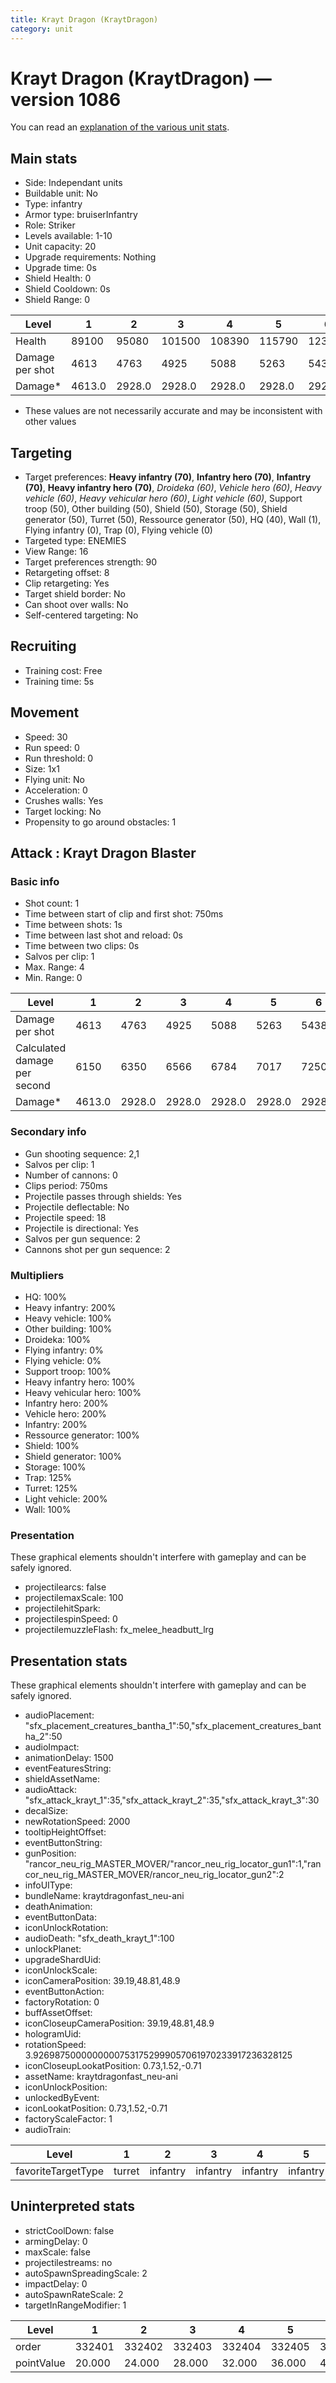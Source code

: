 ```yaml
---
title: Krayt Dragon (KraytDragon)
category: unit
---
```


# Krayt Dragon (KraytDragon) — version 1086

You can read an [explanation  of the various unit stats](unitexplained.md).

## Main stats

  * Side: Independant units
  * Buildable unit: No
  * Type: infantry
  * Armor type: bruiserInfantry
  * Role: Striker
  * Levels available: 1-10
  * Unit capacity: 20
  * Upgrade requirements: Nothing
  * Upgrade time: 0s
  * Shield Health: 0
  * Shield Cooldown: 0s
  * Shield Range: 0

|Level          |1     |2     |3     |4     |5     |6     |7     |8     |9     |10    |
|---------------|------|------|------|------|------|------|------|------|------|------|
|Health         |89100 |95080 |101500|108390|115790|123750|132300|141500|151400|152260|
|Damage per shot|4613  |4763  |4925  |5088  |5263  |5438  |5625  |5813  |6013  |6225  |
|Damage*        |4613.0|2928.0|2928.0|2928.0|2928.0|2928.0|2928.0|2928.0|2928.0|2928.0|

* These values are not necessarily accurate and may be inconsistent with other values

## Targeting

  * Target preferences: **Heavy infantry (70)**, **Infantry hero (70)**, **Infantry (70)**, **Heavy infantry hero (70)**, _Droideka (60)_, _Vehicle hero (60)_, _Heavy vehicle (60)_, _Heavy vehicular hero (60)_, _Light vehicle (60)_, Support troop (50), Other building (50), Shield (50), Storage (50), Shield generator (50), Turret (50), Ressource generator (50), HQ (40), Wall (1), Flying infantry (0), Trap (0), Flying vehicle (0)
  * Targeted type: ENEMIES
  * View Range: 16
  * Target preferences strength: 90
  * Retargeting offset: 8
  * Clip retargeting: Yes
  * Target shield border: No
  * Can shoot over walls: No
  * Self-centered targeting: No

## Recruiting

  * Training cost: Free
  * Training time: 5s

## Movement

  * Speed: 30
  * Run speed: 0
  * Run threshold: 0
  * Size: 1x1
  * Flying unit: No
  * Acceleration: 0
  * Crushes walls: Yes
  * Target locking: No
  * Propensity to go around obstacles: 1

## Attack : Krayt Dragon Blaster

### Basic info

  * Shot count: 1
  * Time between start of clip and first shot: 750ms
  * Time between shots: 1s
  * Time between last shot and reload: 0s
  * Time between two clips: 0s
  * Salvos per clip: 1
  * Max. Range: 4
  * Min. Range: 0

|Level                       |1     |2     |3     |4     |5     |6     |7     |8     |9     |10    |
|----------------------------|------|------|------|------|------|------|------|------|------|------|
|Damage per shot             |4613  |4763  |4925  |5088  |5263  |5438  |5625  |5813  |6013  |6225  |
|Calculated damage per second|6150  |6350  |6566  |6784  |7017  |7250  |7500  |7750  |8017  |8300  |
|Damage*                     |4613.0|2928.0|2928.0|2928.0|2928.0|2928.0|2928.0|2928.0|2928.0|2928.0|

### Secondary info

  * Gun shooting sequence: 2,1
  * Salvos per clip: 1
  * Number of cannons: 0
  * Clips period: 750ms
  * Projectile passes through shields: Yes
  * Projectile deflectable: No
  * Projectile speed: 18
  * Projectile is directional: Yes
  * Salvos per gun sequence: 2
  * Cannons shot per gun sequence: 2

### Multipliers

  * HQ: 100%
  * Heavy infantry: 200%
  * Heavy vehicle: 100%
  * Other building: 100%
  * Droideka: 100%
  * Flying infantry: 0%
  * Flying vehicle: 0%
  * Support troop: 100%
  * Heavy infantry hero: 100%
  * Heavy vehicular hero: 100%
  * Infantry hero: 200%
  * Vehicle hero: 200%
  * Infantry: 200%
  * Ressource generator: 100%
  * Shield: 100%
  * Shield generator: 100%
  * Storage: 100%
  * Trap: 125%
  * Turret: 125%
  * Light vehicle: 200%
  * Wall: 100%

### Presentation

These graphical elements shouldn't interfere with gameplay and can be safely ignored.

  * projectilearcs: false
  * projectilemaxScale: 100
  * projectilehitSpark: 
  * projectilespinSpeed: 0
  * projectilemuzzleFlash: fx_melee_headbutt_lrg

## Presentation stats

These graphical elements shouldn't interfere with gameplay and can be safely ignored.

  * audioPlacement: "sfx_placement_creatures_bantha_1":50,"sfx_placement_creatures_bantha_2":50
  * audioImpact: 
  * animationDelay: 1500
  * eventFeaturesString: 
  * shieldAssetName: 
  * audioAttack: "sfx_attack_krayt_1":35,"sfx_attack_krayt_2":35,"sfx_attack_krayt_3":30
  * decalSize: 
  * newRotationSpeed: 2000
  * tooltipHeightOffset: 
  * eventButtonString: 
  * gunPosition: "rancor_neu_rig_MASTER_MOVER/"rancor_neu_rig_locator_gun1":1,"rancor_neu_rig_MASTER_MOVER/rancor_neu_rig_locator_gun2":2
  * infoUIType: 
  * bundleName: kraytdragonfast_neu-ani
  * deathAnimation: 
  * eventButtonData: 
  * iconUnlockRotation: 
  * audioDeath: "sfx_death_krayt_1":100
  * unlockPlanet: 
  * upgradeShardUid: 
  * iconUnlockScale: 
  * iconCameraPosition: 39.19,48.81,48.9
  * eventButtonAction: 
  * factoryRotation: 0
  * buffAssetOffset: 
  * iconCloseupCameraPosition: 39.19,48.81,48.9
  * hologramUid: 
  * rotationSpeed: 3.92698750000000007531752999057061970233917236328125
  * iconCloseupLookatPosition: 0.73,1.52,-0.71
  * assetName: kraytdragonfast_neu-ani
  * iconUnlockPosition: 
  * unlockedByEvent: 
  * iconLookatPosition: 0.73,1.52,-0.71
  * factoryScaleFactor: 1
  * audioTrain: 

|Level             |1     |2       |3       |4       |5       |6       |7       |8       |9       |10      |
|------------------|------|--------|--------|--------|--------|--------|--------|--------|--------|--------|
|favoriteTargetType|turret|infantry|infantry|infantry|infantry|infantry|infantry|infantry|infantry|infantry|

## Uninterpreted stats

  * strictCoolDown: false
  * armingDelay: 0
  * maxScale: false
  * projectilestreams: no
  * autoSpawnSpreadingScale: 2
  * impactDelay: 0
  * autoSpawnRateScale: 2
  * targetInRangeModifier: 1

|Level     |1     |2     |3     |4     |5     |6     |7     |8     |9     |10    |
|----------|------|------|------|------|------|------|------|------|------|------|
|order     |332401|332402|332403|332404|332405|332406|332407|332408|332409|332410|
|pointValue|20.000|24.000|28.000|32.000|36.000|40.000|44.000|48.000|52.000|60.000|

